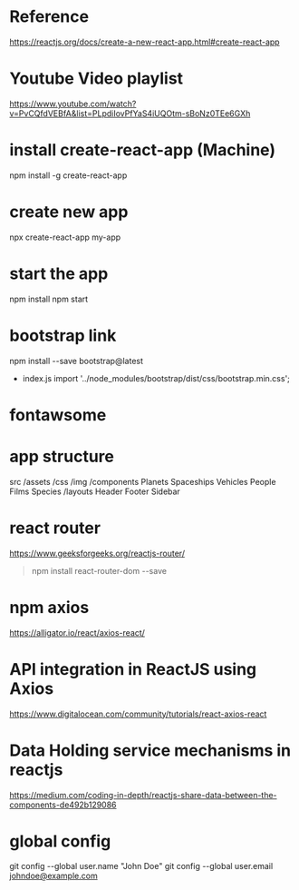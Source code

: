 # Reference
https://reactjs.org/docs/create-a-new-react-app.html#create-react-app

# Youtube Video playlist
https://www.youtube.com/watch?v=PvCQfdVEBfA&list=PLpdiIovPfYaS4iUQOtm-sBoNz0TEe6GXh

# install create-react-app (Machine)
npm install -g create-react-app

# create new app
npx create-react-app my-app

# start the app
npm install
npm start

# bootstrap link
npm install --save bootstrap@latest

- index.js
import '../node_modules/bootstrap/dist/css/bootstrap.min.css';

# fontawsome
<script src="https://kit.fontawesome.com/5e80442309.js" crossorigin="anonymous"></script>

# app structure
src /assets /css /img /components Planets Spaceships Vehicles People Films Species /layouts Header Footer Sidebar

# react router
https://www.geeksforgeeks.org/reactjs-router/
> npm install react-router-dom --save

# npm axios
https://alligator.io/react/axios-react/

# API integration in ReactJS using Axios
https://www.digitalocean.com/community/tutorials/react-axios-react

# Data Holding service mechanisms in reactjs
https://medium.com/coding-in-depth/reactjs-share-data-between-the-components-de492b129086

# global config
git config --global user.name "John Doe"
git config --global user.email johndoe@example.com